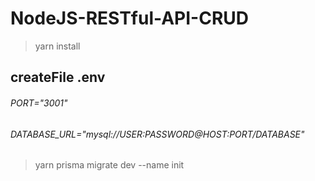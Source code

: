 # NodeJS-RESTful-API-CRUD

>  yarn install


## createFile   .env
 
  ###### PORT="3001" 
  
  ###### DATABASE_URL="mysql://USER:PASSWORD@HOST:PORT/DATABASE" 

> yarn prisma migrate dev --name init

